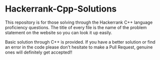 # Hackerrank-Cpp-Solutions
This repository is for those solving through the Hackerrank C++ language proficiency questions. The title of every file is the name of the problem statement on the website so you can look it up easily.

Basic solution through C++ is provided. If you have a better solution or find an error in the code please don't hesitate to make a Pull Request, genuine ones will definitely get accepted!!
